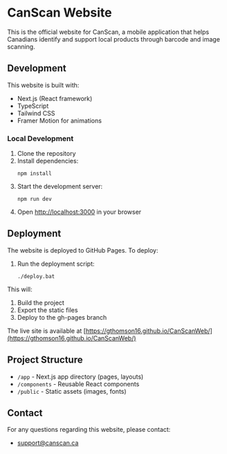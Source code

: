 # CanScan Website

This is the official website for CanScan, a mobile application that helps Canadians identify and support local products through barcode and image scanning.

## Development

This website is built with:
- Next.js (React framework)
- TypeScript
- Tailwind CSS
- Framer Motion for animations

### Local Development

1. Clone the repository
2. Install dependencies:
   ```
   npm install
   ```
3. Start the development server:
   ```
   npm run dev
   ```
4. Open [http://localhost:3000](http://localhost:3000) in your browser

## Deployment

The website is deployed to GitHub Pages. To deploy:

1. Run the deployment script:
   ```
   ./deploy.bat
   ```

This will:
1. Build the project
2. Export the static files
3. Deploy to the gh-pages branch

The live site is available at [https://gthomson16.github.io/CanScanWeb/](https://gthomson16.github.io/CanScanWeb/)

## Project Structure

- `/app` - Next.js app directory (pages, layouts)
- `/components` - Reusable React components
- `/public` - Static assets (images, fonts)

## Contact

For any questions regarding this website, please contact:
- support@canscan.ca
